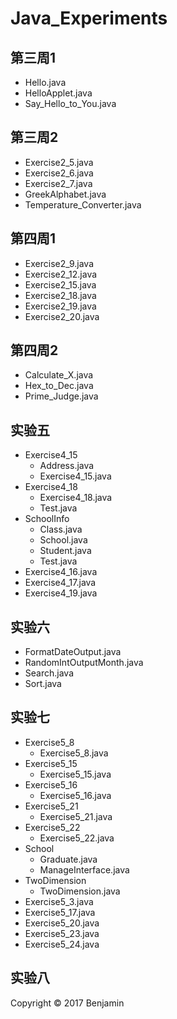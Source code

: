 # Java_Experiments

## 第三周1
- Hello.java
- HelloApplet.java
- Say_Hello_to_You.java

## 第三周2
- Exercise2_5.java
- Exercise2_6.java
- Exercise2_7.java
- GreekAlphabet.java
- Temperature_Converter.java
  
## 第四周1
- Exercise2_9.java
- Exercise2_12.java
- Exercise2_15.java
- Exercise2_18.java
- Exercise2_19.java
- Exercise2_20.java

## 第四周2
- Calculate_X.java
- Hex_to_Dec.java
- Prime_Judge.java

## 实验五
- Exercise4_15
  - Address.java
  - Exercise4_15.java
- Exercise4_18
  - Exercise4_18.java
  - Test.java
- SchoolInfo
  - Class.java
  - School.java
  - Student.java
  - Test.java
- Exercise4_16.java
- Exercise4_17.java
- Exercise4_19.java

## 实验六
- FormatDateOutput.java
- RandomIntOutputMonth.java
- Search.java
- Sort.java

## 实验七
- Exercise5_8
  - Exercise5_8.java
- Exercise5_15
  - Exercise5_15.java
- Exercise5_16
  - Exercise5_16.java
- Exercise5_21
  - Exercise5_21.java
- Exercise5_22
  - Exercise5_22.java
- School
  - Graduate.java
  - ManageInterface.java
- TwoDimension
  - TwoDimension.java
- Exercise5_3.java
- Exercise5_17.java
- Exercise5_20.java
- Exercise5_23.java
- Exercise5_24.java

## 实验八

Copyright &copy; 2017 Benjamin
